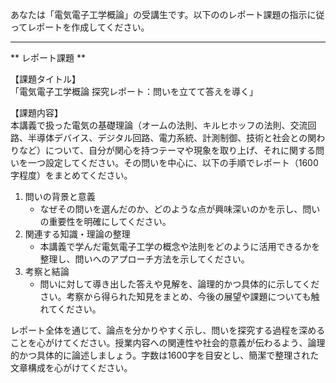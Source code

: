 あなたは「電気電子工学概論」の受講生です。以下ののレポート課題の指示に従ってレポートを作成してください。

---------------------------------------
** レポート課題 **

【課題タイトル】  
「電気電子工学概論 探究レポート：問いを立てて答えを導く」

【課題内容】  
本講義で扱った電気の基礎理論（オームの法則、キルヒホッフの法則、交流回路、半導体デバイス、デジタル回路、電力系統、計測制御、技術と社会との関わりなど）について、自分が関心を持つテーマや現象を取り上げ、それに関する問いを一つ設定してください。その問いを中心に、以下の手順でレポート（1600字程度）をまとめてください。

1. 問いの背景と意義  
   - なぜその問いを選んだのか、どのような点が興味深いのかを示し、問いの重要性を明確にしてください。  
2. 関連する知識・理論の整理  
   - 本講義で学んだ電気電子工学の概念や法則をどのように活用できるかを整理し、問いへのアプローチ方法を示してください。  
3. 考察と結論  
   - 問いに対して導き出した答えや見解を、論理的かつ具体的に示してください。考察から得られた知見をまとめ、今後の展望や課題についても触れてください。  

レポート全体を通じて、論点を分かりやすく示し、問いを探究する過程を深めることを心がけてください。授業内容への関連性や社会的意義が伝わるよう、論理的かつ具体的に論述しましょう。字数は1600字を目安とし、簡潔で整理された文章構成を心がけてください。